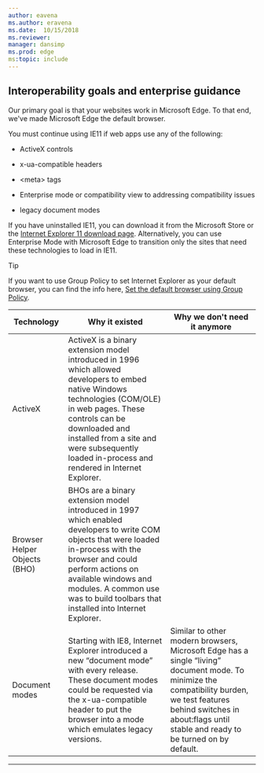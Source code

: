 ```yaml
---
author: eavena
ms.author: eravena
ms.date:  10/15/2018
ms.reviewer: 
manager: dansimp
ms.prod: edge
ms:topic: include
---
```


## Interoperability goals and enterprise guidance

Our primary goal is that your websites work in Microsoft Edge. To that end, we've made Microsoft Edge the default browser.

You must continue using IE11 if web apps use any of the following:

* ActiveX controls

* x-ua-compatible headers

* &lt;meta&gt; tags

* Enterprise mode or compatibility view to addressing compatibility issues

* legacy document modes

If you have uninstalled IE11, you can download it from the Microsoft Store or the [Internet Explorer 11 download page](https://go.microsoft.com/fwlink/p/?linkid=290956). Alternatively, you can use Enterprise Mode with Microsoft Edge to transition only the sites that need these technologies to load in IE11. 

>[!TIP]
>If you want to use Group Policy to set Internet Explorer as your default browser, you can find the info here, [Set the default browser using Group Policy](https://go.microsoft.com/fwlink/p/?LinkId=620714).


|Technology  |Why it existed  |Why we don't need it anymore  |
|---------|---------|---------|
|ActiveX     |ActiveX is a binary extension model introduced in 1996 which allowed developers to embed native Windows technologies (COM/OLE) in web pages. These controls can be downloaded and installed from a site and were subsequently loaded in-process and rendered in Internet Explorer.         |         |
|Browser Helper Objects (BHO)     |BHOs are a binary extension model introduced in 1997 which enabled developers to write COM objects that were loaded in-process with the browser and could perform actions on available windows and modules. A common use was to build toolbars that installed into Internet Explorer.         |         |
|Document modes     | Starting with IE8, Internet Explorer introduced a new “document mode” with every release. These document modes could be requested via the x-ua-compatible header to put the browser into a mode which emulates legacy versions.        |Similar to other modern browsers, Microsoft Edge has a single “living” document mode. To minimize the compatibility burden, we test features behind switches in about:flags until stable and ready to be turned on by default.         |
---

